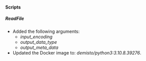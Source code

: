 
#### Scripts
##### ReadFile
- Added the following arguments:
   - *input_encoding*
   - *output_data_type*
   - *output_meta_data*
- Updated the Docker image to: *demisto/python3:3.10.8.39276*.